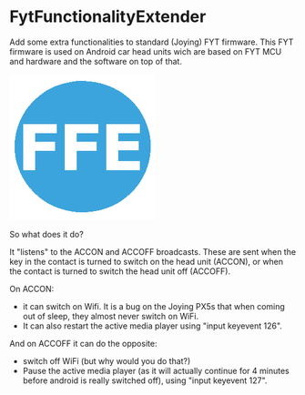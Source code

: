 # FytFunctionalityExtender
Add some extra functionalities to standard (Joying) FYT firmware. This FYT firmware is used on Android car head units wich are based on FYT MCU and hardware and the software on top of that.

![logo](https://github.com/hvdwolf/FytFunctionalityExtender/blob/master/logo.png)

So what does it do?

It "listens" to the ACCON and ACCOFF broadcasts. These are sent when the key in the contact is turned to switch on the head unit (ACCON), or when the contact is turned to switch the head unit off (ACCOFF).

On ACCON:
- it can switch on Wifi. It is a bug on the Joying PX5s that when coming out of sleep, they almost never switch on WiFi.
- It can also restart the active media player using "input keyevent 126".

And on ACCOFF it can do the opposite:
- switch off WiFi (but why would you do that?)
- Pause the active media player (as it will actually continue for 4 minutes before android is really switched off), using "input keyevent 127".
